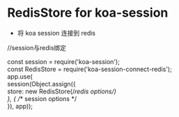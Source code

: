 # RedisStore for koa-session
- 将 koa session 连接到 redis  


//session与redis绑定  

const session = require('koa-session');  
const RedisStore = require('koa-session-connect-redis');  
app.use(    
    session(Object.assign({  
        store: new RedisStore(/**redis options*/)  
        }, { 
        /** session options */  
    }),
app));